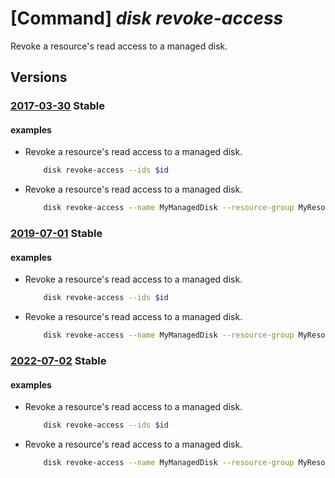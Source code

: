# [Command] _disk revoke-access_

Revoke a resource's read access to a managed disk.

## Versions

### [2017-03-30](/Resources/mgmt-plane/L3N1YnNjcmlwdGlvbnMve30vcmVzb3VyY2Vncm91cHMve30vcHJvdmlkZXJzL21pY3Jvc29mdC5jb21wdXRlL2Rpc2tzL3t9L2VuZGdldGFjY2Vzcw==/2017-03-30.xml) **Stable**

<!-- mgmt-plane /subscriptions/{}/resourcegroups/{}/providers/microsoft.compute/disks/{}/endgetaccess 2017-03-30 -->

#### examples

- Revoke a resource's read access to a managed disk.
    ```bash
        disk revoke-access --ids $id
    ```

- Revoke a resource's read access to a managed disk.
    ```bash
        disk revoke-access --name MyManagedDisk --resource-group MyResourceGroup
    ```

### [2019-07-01](/Resources/mgmt-plane/L3N1YnNjcmlwdGlvbnMve30vcmVzb3VyY2Vncm91cHMve30vcHJvdmlkZXJzL21pY3Jvc29mdC5jb21wdXRlL2Rpc2tzL3t9L2VuZGdldGFjY2Vzcw==/2019-07-01.xml) **Stable**

<!-- mgmt-plane /subscriptions/{}/resourcegroups/{}/providers/microsoft.compute/disks/{}/endgetaccess 2019-07-01 -->

#### examples

- Revoke a resource's read access to a managed disk.
    ```bash
        disk revoke-access --ids $id
    ```

- Revoke a resource's read access to a managed disk.
    ```bash
        disk revoke-access --name MyManagedDisk --resource-group MyResourceGroup
    ```

### [2022-07-02](/Resources/mgmt-plane/L3N1YnNjcmlwdGlvbnMve30vcmVzb3VyY2Vncm91cHMve30vcHJvdmlkZXJzL21pY3Jvc29mdC5jb21wdXRlL2Rpc2tzL3t9L2VuZGdldGFjY2Vzcw==/2022-07-02.xml) **Stable**

<!-- mgmt-plane /subscriptions/{}/resourcegroups/{}/providers/microsoft.compute/disks/{}/endgetaccess 2022-07-02 -->

#### examples

- Revoke a resource's read access to a managed disk.
    ```bash
        disk revoke-access --ids $id
    ```

- Revoke a resource's read access to a managed disk.
    ```bash
        disk revoke-access --name MyManagedDisk --resource-group MyResourceGroup
    ```
